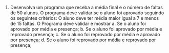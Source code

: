 1. Desenvolva um programa que receba a média final e o número de faltas de 50
alunos. O programa deve validar se o aluno foi aprovado seguindo os seguintes
critérios: O aluno deve ter média maior igual a 7 e menos de 15 faltas. O Programa
deve validar e mostrar
a. Se o aluno foi aprovado por média e presença;
b. Se o aluno foi aprovado por média e reprovado presença;
c. Se o aluno foi reprovado por média e aprovado por presença;
d. Se o aluno foi reprovado por média e reprovado por presença;